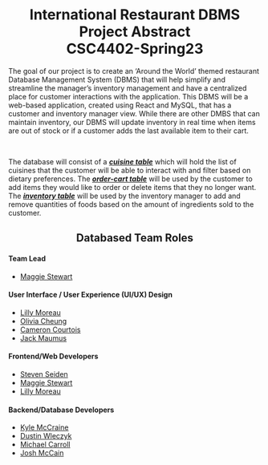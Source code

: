 <h1 align="center"> International Restaurant DBMS Project Abstract <br> CSC4402-Spring23</h1>

<p> The goal of our project is to create an ‘Around the World’ themed restaurant Database Management System (DBMS) that will help simplify and streamline the manager’s inventory management and have a centralized place for customer interactions with the application. This DBMS will be a web-based application, created using React and MySQL, that has a customer and inventory manager view. While there are other DMBS that can maintain inventory, our DBMS will update inventory in real time when items are out of stock or if a customer adds the last available item to their cart. </p>
 <br>
<p>
  The database will consist of a <strong><em><ins>cuisine table</ins></em></strong> which will hold the list of cuisines that the customer will be able to interact with and filter based on dietary preferences. The <strong><em><ins>order-cart table</ins></em></strong> will be used by the customer to add items they would like to order or delete items that they no longer want. The <strong><em><ins>inventory table</ins></em></strong> will be used by the inventory manager to add and remove quantities of foods based on the amount of ingredients sold to the customer. 
</p>

<h2 align="center"> Databased Team Roles </h2>

#### Team Lead
* <a href="https://github.com/maggiestewart">Maggie Stewart</a>

#### User Interface / User Experience (UI/UX) Design
* <a href="https://github.com/lmoreau21">Lilly Moreau</a>
* <a href="https://github.com/Olivia-Cheung">Olivia Cheung</a>
* <a href="https://github.com/CamCourtois">Cameron Courtois</a>
* <a href="https://github.com/Jack-Maumus">Jack Maumus</a>

#### Frontend/Web Developers
* <a href="https://github.com/stevenseiden">Steven Seiden</a>
* <a href="https://github.com/maggiestewart">Maggie Stewart</a>
* <a href="https://github.com/lmoreau21">Lilly Moreau</a>

#### Backend/Database Developers
* <a href="https://github.com/Kcmac012">Kyle McCraine</a>
* <a href="https://github.com/Dustin-Wleczyk">Dustin Wleczyk</a>
* <a href="https://github.com/mikechi702">Michael Carroll</a>
* <a href="https://github.com/Joshua-McCain">Josh McCain</a>

